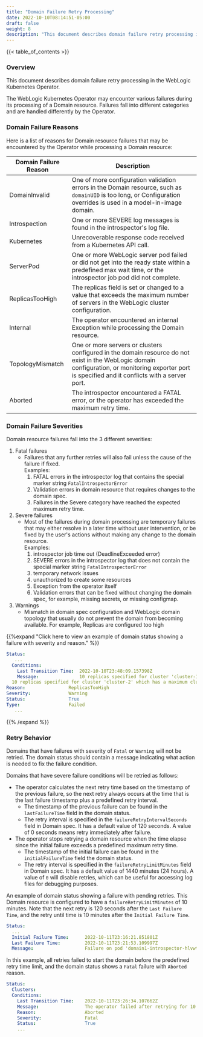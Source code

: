 ```yaml
---
title: "Domain Failure Retry Processing"
date: 2022-10-10T08:14:51-05:00
draft: false
weight: 8
description: "This document describes domain failure retry processing in the Oracle WebLogic Server in Kubernetes environment."
---
```


{{< table_of_contents >}}

### Overview

This document describes domain failure retry processing in the WebLogic Kubernetes Operator.

The WebLogic Kubernetes Operator may encounter various failures during its processing of a Domain resource. Failures fall into different categories and are handled differently by the Operator.

### Domain Failure Reasons

Here is a list of reasons for Domain resource failures that may be encountered by the Operator while processing a Domain resource:

| Domain Failure Reason | Description                                                                                                                                                                                        |
|----------------------|----------------------------------------------------------------------------------------------------------------------------------------------------------------------------------------------------|
| DomainInvalid        | One of more configuration validation errors in the Domain resource, such as `domainUID` is too long, or Configuration overrides is used in a model-in-image domain.                                |
| Introspection        | One or more SEVERE log messages is found in the introspector's log file.                                                                                                                           |
| Kubernetes           | Unrecoverable response code received from a Kubernetes API call.                                                                                                                                   |
| ServerPod            | One or more WebLogic server pod failed or did not get into the ready state within a predefined max wait time, or the introspector job pod did not complete.                                        |
| ReplicasTooHigh      | The replicas field is set or changed to a value that exceeds the maximum number of servers in the WebLogic cluster configuration.                                                                  |
| Internal             | The operator encountered an internal Exception while processing the Domain resource.                                                                                                               |
| TopologyMismatch     | One or more servers or clusters configured in the domain resource do not exist in the WebLogic domain configuration, or monitoring exporter port is specified and it conflicts with a server port. |
| Aborted              | The introspector encountered a FATAL error, or the operator has exceeded the maximum retry time.                                                                                                   |

### Domain Failure Severities

Domain resource failures fall into the 3 different severities:

1. Fatal failures
   - Failures that any further retries will also fail unless the cause of the failure if fixed. \
     Examples:
     1) FATAL errors in the introspector log that contains the special marker string `FatalIntrospectorError`
     2) Validation errors in domain resource that requires changes to the domain spec.
     3) Failures in the Severe category have reached the expected maximum retry time.
2. Severe failures
   - Most of the failures during domain processing are temporary failures that may either resolve in a later 
     time without user intervention, or be fixed by the user's actions without making any change to the domain resource. \
     Examples:
     1) introspector job time out (DeadlineExceeded error)
     2) SEVERE errors in the introspector log that does not contain the special marker string `FatalIntrospectorError`
     3) temporary network issues
     4) unauthorized to create some resources
     5) Exception from the operator itself
     6) Validation errors that can be fixed without changing the domain spec, for example, missing secrets, or missing configmap.
3. Warnings
   - Mismatch in domain spec configuration and WebLogic domain topology that usually do not prevent the domain from becoming available. 
     For example, Replicas are configured too high
     
{{%expand "Click here to view an example of domain status showing a failure with severity and reason." %}}
```yaml
Status:
   ...
  Conditions:
    Last Transition Time:  2022-10-10T23:48:09.157398Z
    Message:               10 replicas specified for cluster 'cluster-1' which has a maximum cluster size of 5
  10 replicas specified for cluster 'cluster-2' which has a maximum cluster size of 2
Reason:                ReplicasTooHigh
Severity:              Warning
Status:                True
Type:                  Failed
   ...
```
{{% /expand %}}

### Retry Behavior

Domains that have failures with severity of `Fatal` or `Warning` will not be retried. The domain status should contain a message indicating what action is needed to fix the failure condition. 

Domains that have severe failure conditions will be retried as follows:
- The operator calculates the next retry time based on the timestamp of the previous failure, so the next retry always occurs at the time that is the last failure timestamp plus a predefined retry interval.
  - The timestamp of the previous failure can be found in the `lastFailureTime` field in the domain status. 
  - The retry interval is specified in the `failureRetryIntervalSeconds` field in Domain spec. It has a default 
    value of 120 seconds. A value of 0 seconds means retry immediately after failure.
- The operator stops retrying a domain resource when the time elapse since the initial failure exceeds a predefined maximum retry time.
    - The timestamp of the initial failure can be found in the `initialFailureTime` field the domain status.
    - The retry interval is specified in the `failureRetryLimitMinutes` field in Domain spec. It has a default value of 1440 minutes (24 hours).
      A value of `0` will disable retries, which can be useful for accessing log files for debugging purposes.

An example of domain status showing a failure with pending retries. This Domain resource is configured to have a 
`failureRetryLimitMinutes` of 10 minutes. Note that the next retry is 120 seconds after the `Last Failure Time`,
and the retry until time is 10 minutes after the `Initial Failure Time`.
```yaml
Status:
  ...
  Initial Failure Time:      2022-10-11T23:16:21.851801Z
  Last Failure Time:         2022-10-11T23:21:53.109997Z
  Message:                   Failure on pod 'domain1-introspector-hlvwt' in namespace 'default': Back-off pulling image "oracle/weblogic:12214". Will retry next at 2022-10-11T23:23:53.109997240Z and approximately every 120 seconds afterward until 2022-10-11T23:26:21.851801Z if the failure is not resolved.
```

In this example, all retries failed to start the domain before the predefined retry time limit, and the domain status shows a `Fatal` failure with `Aborted` reason. 
```yaml
Status:
  Clusters:
  Conditions:
    Last Transition Time:    2022-10-11T23:26:34.107662Z
    Message:                 The operator failed after retrying for 10 minutes. This time limit may be specified in spec.failureRetryLimitMinutes. Please resolve the error and then update domain.spec.introspectVersion to force another retry.
    Reason:                  Aborted
    Severity:                Fatal
    Status:                  True
    ...
```





